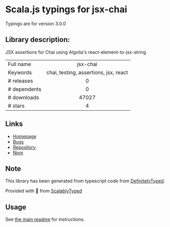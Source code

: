 
# Scala.js typings for jsx-chai

Typings are for version 3.0.0

## Library description:
JSX assertions for Chai using Algolia's react-element-to-jsx-string

|                    |                 |
| ------------------ | :-------------: |
| Full name          | jsx-chai |
| Keywords           | chai, testing, assertions, jsx, react |
| # releases         | 0 |
| # dependents       | 0 |
| # downloads        | 47027 |
| # stars            | 4 |

## Links
- [Homepage](https://github.com/bkonkle/jsx-chai#readme)
- [Bugs](https://github.com/bkonkle/jsx-chai/issues)
- [Repository](https://github.com/bkonkle/jsx-chai)
- [Npm](https://www.npmjs.com/package/jsx-chai)
    


## Note
This library has been generated from typescript code from [DefinitelyTyped](https://definitelytyped.org).

Provided with :purple_heart: from [ScalablyTyped](https://github.com/oyvindberg/ScalablyTyped)

## Usage
See [the main readme](../../readme.md) for instructions.


